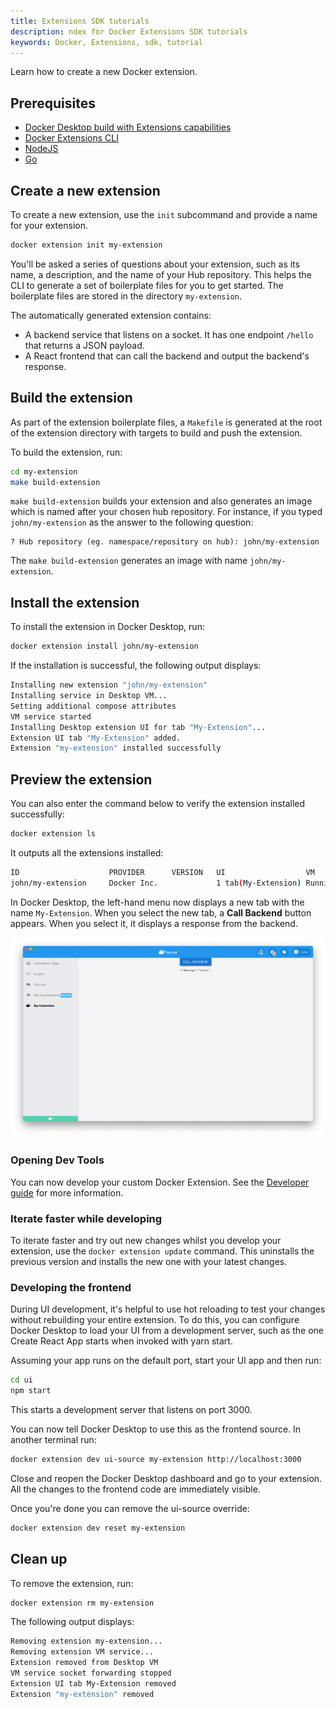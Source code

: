 ```yaml
---
title: Extensions SDK tutorials
description: ndex for Docker Extensions SDK tutorials
keywords: Docker, Extensions, sdk, tutorial
---
```


Learn how to create a new Docker extension.

## Prerequisites

- [Docker Desktop build with Extensions capabilities](https://github.com/docker/extensions-sdk/releases/)
- [Docker Extensions CLI](https://github.com/docker/extensions-sdk/releases/)
- [NodeJS](https://nodejs.org)
- [Go](https://go.dev/dl/)

## Create a new extension

To create a new extension, use the `init` subcommand and provide a name for your extension.

```bash
docker extension init my-extension
```

You'll be asked a series of questions about your extension, such as its name, a description, and the name of your Hub repository. This helps the CLI to generate a set of boilerplate files for you to get started. The boilerplate files are stored in the directory `my-extension`.

The automatically generated extension contains:

- A backend service that listens on a socket. It has one endpoint `/hello` that returns
  a JSON payload.
- A React frontend that can call the backend and output the backend's response.

## Build the extension

As part of the extension boilerplate files, a `Makefile` is generated at the root of the extension directory with targets to build and push the extension.

To build the extension, run:

```bash
cd my-extension
make build-extension
```

`make build-extension` builds your extension and also generates an image which is named after your chosen hub repository. For instance, if you typed `john/my-extension` as the answer to the following question:

```
? Hub repository (eg. namespace/repository on hub): john/my-extension
```

The `make build-extension` generates an image with name `john/my-extension`.

## Install the extension

To install the extension in Docker Desktop, run:

```bash
docker extension install john/my-extension
```

If the installation is successful, the following output displays:

```bash
Installing new extension "john/my-extension"
Installing service in Desktop VM...
Setting additional compose attributes
VM service started
Installing Desktop extension UI for tab "My-Extension"...
Extension UI tab "My-Extension" added.
Extension "my-extension" installed successfully
```

## Preview the extension

You can also enter the command below to verify the extension installed successfully:

```bash
docker extension ls
```

It outputs all the extensions installed:

```bash
ID                    PROVIDER      VERSION   UI                  VM          HOST
john/my-extension     Docker Inc.             1 tab(My-Extension) Running(1)  -
```

In Docker Desktop, the left-hand menu now displays a new tab with the name `My-Extension`. When you select the new tab, a **Call Backend** button appears. When you select it, it displays a response from the backend.

![UI Extension](images/initialized-extension.png)

### Opening Dev Tools

You can now develop your custom Docker Extension. See the [Developer guide](../../dev/overview) for more information.

### Iterate faster while developing

To iterate faster and try out new changes whilst you develop your extension, use the `docker extension update` command. This uninstalls the previous version and installs the new one with your latest changes.

### Developing the frontend

During UI development, it's helpful to use hot reloading to test your changes without rebuilding your entire extension.
To do this, you can configure Docker Desktop to load your UI from a development server, such as the one Create React
App starts when invoked with yarn start.

Assuming your app runs on the default port, start your UI app and then run:

```bash
cd ui
npm start
```

This starts a development server that listens on port 3000.

You can now tell
Docker Desktop to use this as the frontend source. In another terminal run:

```bash
docker extension dev ui-source my-extension http://localhost:3000
```

Close and reopen the Docker Desktop dashboard and go to your extension. All the
changes to the frontend code are immediately visible.

Once you're done you can remove the ui-source override:

```bash
docker extension dev reset my-extension
```

## Clean up

To remove the extension, run:

```bash
docker extension rm my-extension
```

The following output displays:

```bash
Removing extension my-extension...
Removing extension VM service...
Extension removed from Desktop VM
VM service socket forwarding stopped
Extension UI tab My-Extension removed
Extension "my-extension" removed
```
